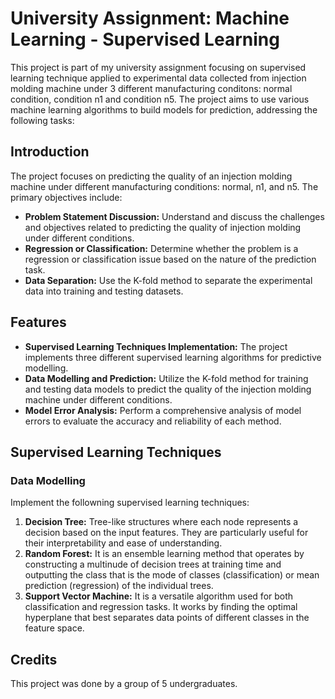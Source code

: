 # University Assignment: Machine Learning - Supervised Learning

This project is part of my university assignment focusing on supervised learning technique applied to experimental data collected from injection molding machine under 3 different manufacturing conditons: normal condition, condition n1 and condition n5. The project aims to use various machine learning algorithms to build models for prediction,  addressing the following tasks:

## Introduction

The project focuses on predicting the quality of an injection molding machine under different manufacturing conditions: normal, n1, and n5. The primary objectives include:
- **Problem Statement Discussion:** Understand and discuss the challenges and objectives related to predicting the quality of injection molding under different conditions.
- **Regression or Classification:** Determine whether the problem is a regression or classification issue based on the nature of the prediction task.
- **Data Separation:** Use the K-fold method to separate the experimental data into training and testing datasets.

## Features
- **Supervised Learning Techniques Implementation:** The project implements three different supervised learning algorithms for predictive modelling.
- **Data Modelling and Prediction:** Utilize the K-fold method for training and testing data models to predict the quality of the injection molding machine under different conditions.
- **Model Error Analysis:** Perform a comprehensive analysis of model errors to evaluate the accuracy and reliability of each method.

## Supervised Learning Techniques 
### Data Modelling
Implement the followning supervised learning techniques: 
1. **Decision Tree:** Tree-like structures where each node represents a decision based on the input features. They are particularly useful for their interpretability and ease of understanding.
2. **Random Forest:** It is an ensemble learning method that operates by constructing a multinude of decision trees at training time and outputting the class that is the mode of classes (classification) or mean prediction (regression) of the individual trees. 
3. **Support Vector Machine:** It is a versatile algorithm used for both classification and regression tasks. It works by finding the optimal hyperplane that best separates data points of different classes in the feature space.


## Credits
This project was done by a group of 5 undergraduates. 
